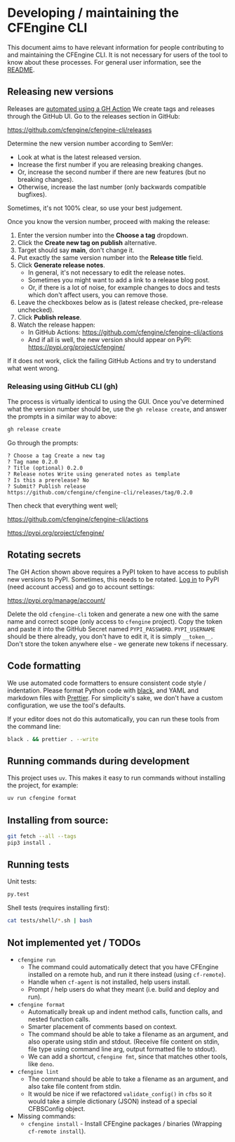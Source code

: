 # Developing / maintaining the CFEngine CLI

This document aims to have relevant information for people contributing to and maintaining the CFEngine CLI.
It is not necessary for users of the tool to know about these processes.
For general user information, see the [README](./README.md).

## Releasing new versions

Releases are [automated using a GH Action](https://github.com/cfengine/cfengine-cli/blob/main/.github/workflows/pypi-publish.yml)
We create tags and releases through the GitHub UI.
Go to the releases section in GitHub:

https://github.com/cfengine/cfengine-cli/releases

Determine the new version number according to SemVer:

- Look at what is the latest released version.
- Increase the first number if you are releasing breaking changes.
- Or, increase the second number if there are new features (but no breaking changes).
- Otherwise, increase the last number (only backwards compatible bugfixes).

Sometimes, it's not 100% clear, so use your best judgement.

Once you know the version number, proceed with making the release:

1. Enter the version number into the **Choose a tag** dropdown.
2. Click the **Create new tag on publish** alternative.
3. Target should say **main**, don't change it.
4. Put exactly the same version number into the **Release title** field.
5. Click **Generate release notes**.
   - In general, it's not necessary to edit the release notes.
   - Sometimes you might want to add a link to a release blog post.
   - Or, if there is a lot of noise, for example changes to docs and tests which don't affect users, you can remove those.
6. Leave the checkboxes below as is (latest release checked, pre-release unchecked).
7. Click **Publish release**.
8. Watch the release happen:
   - In GitHub Actions: https://github.com/cfengine/cfengine-cli/actions
   - And if all is well, the new version should appear on PyPI: https://pypi.org/project/cfengine/

If it does not work, click the failing GitHub Actions and try to understand what went wrong.

### Releasing using GitHub CLI (gh)

The process is virtually identical to using the GUI.
Once you've determined what the version number should be, use the `gh release create`, and answer the prompts in a similar way to above:

```bash
gh release create
```

Go through the prompts:

```
? Choose a tag Create a new tag
? Tag name 0.2.0
? Title (optional) 0.2.0
? Release notes Write using generated notes as template
? Is this a prerelease? No
? Submit? Publish release
https://github.com/cfengine/cfengine-cli/releases/tag/0.2.0
```

Then check that everything went well;

https://github.com/cfengine/cfengine-cli/actions

https://pypi.org/project/cfengine/

## Rotating secrets

The GH Action shown above requires a PyPI token to have access to publish new versions to PyPI.
Sometimes, this needs to be rotated.
[Log in](https://pypi.org/account/login/) to PyPI (need account access) and go to account settings:

https://pypi.org/manage/account/

Delete the old `cfengine-cli` token and generate a new one with the same name and correct scope (only access to `cfengine` project).
Copy the token and paste it into the GitHub Secret named `PYPI_PASSWORD`.
`PYPI_USERNAME` should be there already, you don't have to edit it, it is simply `__token__`.
Don't store the token anywhere else - we generate new tokens if necessary.

## Code formatting

We use automated code formatters to ensure consistent code style / indentation.
Please format Python code with [black](https://pypi.org/project/black/), and YAML and markdown files with [Prettier](https://prettier.io/).
For simplicity's sake, we don't have a custom configuration, we use the tool's defaults.

If your editor does not do this automatically, you can run these tools from the command line:

```bash
black . && prettier . --write
```

## Running commands during development

This project uses `uv`.
This makes it easy to run commands without installing the project, for example:

```bash
uv run cfengine format
```

## Installing from source:

```bash
git fetch --all --tags
pip3 install .
```

## Running tests

Unit tests:

```bash
py.test
```

Shell tests (requires installing first):

```bash
cat tests/shell/*.sh | bash
```

## Not implemented yet / TODOs

- `cfengine run`
  - The command could automatically detect that you have CFEngine installed on a remote hub, and run it there instead (using `cf-remote`).
  - Handle when `cf-agent` is not installed, help users install.
  - Prompt / help users do what they meant (i.e. build and deploy and run).
- `cfengine format`
  - Automatically break up and indent method calls, function calls, and nested function calls.
  - Smarter placement of comments based on context.
  - The command should be able to take a filename as an argument, and also operate using stdin and stdout.
    (Receive file content on stdin, file type using command line arg, output formatted file to stdout).
  - We can add a shortcut, `cfengine fmt`, since that matches other tools, like `deno`.
- `cfengine lint`
  - The command should be able to take a filename as an argument, and also take file content from stdin.
  - It would be nice if we refactored `validate_config()` in `cfbs` so it would take a simple dictionary (JSON) instead of a special CFBSConfig object.
- Missing commands:
  - `cfengine install` - Install CFEngine packages / binaries (Wrapping `cf-remote install`).
